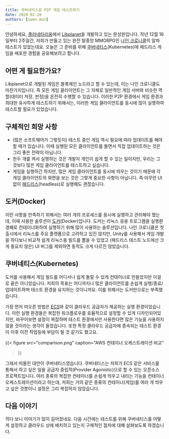 ```yaml
---
title: 쿠버네티스로 P2P 게임 테스트하기
date: 2020-02-20
authors: [swen.mun]
---
```


안녕하세요, [플라네타리움]에서 [Libplanet]을 개발하고 있는 문성원입니다. 작년 12월 16일부터 2주일간, 저희가 만들고 있는 완전 탈중앙 MMORPG인 [나인 크로니클]의 알파 테스트가 있었는데요. 오늘은 그 준비를 위해 [쿠버네티스][](Kubernetes)에 헤드리스 게임을 배포한 경험을 공유해보려고 합니다.


[플라네타리움]: https://planetariumhq.com
[나인 크로니클]: https://nine-chronicles.com
[Libplanet]: https://libplanet.io
[쿠버네티스]: https://kubernetes.io/


어떤 게 필요한가요?
-----------------

Libplanet으로 개발된 게임은 블록체인 노드라고 할 수 있는데, 이는 나인 크로니클도 마찬가지입니다. 즉 모든 게임 클라이언트는 그 자체로 일반적인 게임 서버와 비슷한 역할(데이터 저장, 판정)을 온전히 수행할 수 있습니다. 이러한 P2P 환경에서 게임 환경과 최대한 유사하게 테스트하기 위해서는, 이러한 게임 클라이언트를 동시에 많이 실행하여 테스트할 필요가 있었습니다.


구체적인 희망 사항
----------------

- (많은 소프트웨어가 그렇듯이) 테스트 중인 게임 역시 필요에 따라 업데이트를 해야 할 때가 있습니다. 이때 실행된 모든 클라이언트를 돌면서 직접 업데이트하는 것은 그리 좋은 전략이 아닙니다.
- 한두 개를 켜서 실행하는 것은 개발자 개인이 쉽게 할 수 있는 일이지만, 우리는 그것보다 많은 게임 클라이언트를 테스트하고 싶습니다.
- 게임을 실행하긴 하지만, 많은 게임 클라이언트를 동시에 띄우는 것이기 때문에 각 게임 클라이언트의 화면을 보는 것은 그렇게 중요한 사항이 아닙니다. 즉 아무런 UI 없이 [헤드리스][](headless)로 실행해도 괜찮습니다.


[헤드리스]: https://en.wikipedia.org/wiki/Headless_software


도커(Docker)
-----------

이런 사항을 만족하기 위해서는 여러 개의 프로세스를 동시에 실행하고 관리해야 했는데, 이때 사용한 솔루션이 [도커][Docker](Docker)입니다. 도커는 리눅스 응용 프로그램을 실행환경째로 컨테이너화하여 실행하기 위해 많이 사용하는 솔루션입니다. 나인 크로니클은 첫 출시에서 리눅스를 주요 플랫폼으로 고려하고 있진 않지만, Unity를 사용해서 게임 개발을 하다보니 비교적 쉽게 리눅스용 빌드를 뽑을 수 있었고 (헤드리스 테스트 노드에선 크게 중요치 않은) UI 버그를 제외하면 동작도 크게 다르진 않았습니다.


[Docker]: https://docker.com


쿠버네티스(Kubernetes)
--------------------

도커를 사용해서 게임 빌드를 어디서나 쉽게 돌릴 수 있게 컨테이너로 만들었지만 이걸로 끝은 아니었습니다. 저희의 목표는 어디까지나 많은 클라이언트를 손쉽게 실행/종료/업데이트하며 테스트 환경을 유지하는 것이니까요. 이를 위해서는 도커만으로는 부족했습니다.

가장 먼저 떠오른 방법은 <abbr title="Elastic Container Service">[ECS]</abbr>와 같이 클라우드 공급자가 제공하는 실행 환경이었습니다. 이런 실행 환경들은 복잡한 워크플로우를 효율적으로 설정할 수 있게 디자인되어있지만, 바꾸어보면 설정이 복잡하며 테스트 환경에서만 사용한다면 많은 기능을 사용하지 않을 것이라는 생각이 들었습니다. 또한 특정 클라우드 공급자에 종속되는 테스트 환경이 이후 이전 작업등에 부담이 될 것 같기도 했고요.

{{<
figure
  src="comparison.png"
  caption="AWS 컨테이너 오케스트레이션 비교"
>}}

그래서 떠올린 대안이 쿠버네티스였습니다. 쿠버네티스는 저희가 ECS 같은 서비스를 통해서 하고 싶은 일을 공급자 중립적(Provider Agonistic)으로 할 수 있는 오픈소스 프로젝트입니다. 여러 종류의 복잡한 컨테이너를 손쉽게 띄우고 내리는 기능을 컨테이너 오케스트레이션이라고 하는데, 저희는 거의 같은 종류의 컨테이너(게임)를 여러 개 띄우고 싶은 것뿐이니 설정은 그리 복잡하지 않았습니다.


[ECS]: https://aws.amazon.com/ko/ecs/


다음 이야기
----------

적다 보니 이야기가 많이 길어졌네요. 다음 시간에는 테스트를 위해 쿠버네티스를 어떻게 설정하고 클라우드 상에 배치하고 있는지 구체적인 절차에 대해 살펴보도록 하겠습니다.
